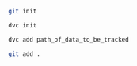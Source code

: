 ```bash
git init
```
```bash
dvc init
```
```bash
dvc add path_of_data_to_be_tracked
```
```bash
git add .
```
